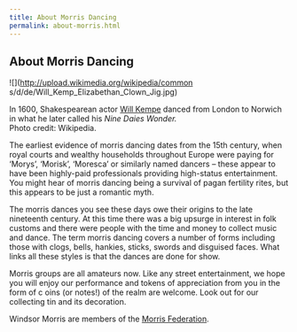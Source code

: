 ```yaml
---
title: About Morris Dancing
permalink: about-morris.html
---
```


About Morris Dancing
--------------------

![](http://upload.wikimedia.org/wikipedia/common
s/d/de/Will_Kemp_Elizabethan_Clown_Jig.jpg)

In 1600, Shakespearean actor [Will Kempe](http://en.wikipedia.org/wiki/William_Kempe) danced from London to Norwich in what he later called his _Nine Daies Wonder._  
Photo credit: Wikipedia.

The earliest evidence of morris dancing dates from the 15th century, when royal courts and wealthy households throughout Europe were paying for ‘Morys’, ‘Morisk’, ‘Moresca’ or similarly named dancers – these appear to have been highly-paid professionals providing high-status entertainment. You might hear of morris dancing being a survival of pagan fertility rites, but this appears to be just a romantic myth.

The morris dances you see these days owe their origins to the late nineteenth century. At this time there was a big upsurge in interest in folk customs and there were people with the time and money to collect music and dance. The term morris dancing covers a number of forms including those with clogs, bells, hankies, sticks, swords and disguised faces. What links all these styles is that the dances are done for show.

Morris groups are all amateurs now. Like any street entertainment, we hope you will enjoy our performance and tokens of appreciation from you in the form of c oins (or notes!) of the realm are welcome. Look out for our collecting tin and its decoration.

Windsor Morris are members of the [Morris Federation](http://www.morrisfed.org.uk).

